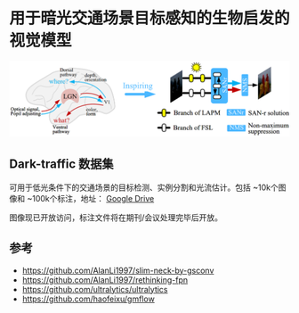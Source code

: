 # 用于暗光交通场景目标感知的生物启发的视觉模型

![framwk](figs/framwk.png)

## Dark-traffic 数据集
可用于低光条件下的交通场景的目标检测、实例分割和光流估计。包括 ~10k个图像和 ~100k个标注，地址： [Google Drive](https://drive.google.com/drive/folders/1B8EzDn64bGBgyRCfppL_jhcOA3hIwnzi?usp=sharing)

图像现已开放访问，标注文件将在期刊/会议处理完毕后开放。


 ## 参考
  - https://github.com/AlanLi1997/slim-neck-by-gsconv
  - https://github.com/AlanLi1997/rethinking-fpn
  - https://github.com/ultralytics/ultralytics
  - https://github.com/haofeixu/gmflow
